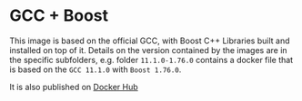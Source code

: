 # GCC + Boost
This image is based on the official GCC, with Boost C++ Libraries built and installed on top of it.
Details on the version contained by the images are in the specific subfolders, e.g. folder ``11.1.0-1.76.0`` contains a docker file that is based on the ``GCC 11.1.0`` with ``Boost 1.76.0``.

It is also published on [Docker Hub](https://hub.docker.com/r/andycodes/gcc-boost)
